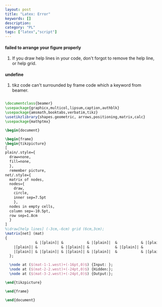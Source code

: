 ```yaml
---
layout: post
title: "Latex: Error"
keywords: []
description: 
category: "PL"
tags: ["latex","script"]
---
```


#### failed to arrange your figure properly
1. If you draw help lines in your code, don't forgot to remove the help line, or
   help grid.

#### undefine

1. tikz code can't surrounded by frame code which a keyword from beamer.

```latex

\documentclass{beamer}
\usepackage{graphicx,multicol,lipsum,caption,authblk}
\usepackage{amsmath,booktabs,verbatim,tikz}
\usetikzlibrary{shapes.geometric, arrows,positioning,matrix,calc}
\usepackage{mathptmx}

\begin{document}

\begin{frame}
\begin{tikzpicture}
[
plain/.style={
  draw=none,
  fill=none,
  },
  remember picture,
net/.style={
  matrix of nodes,
  nodes={
    draw,
    circle,
    inner sep=7.5pt
    },
  nodes in empty cells,
  column sep=-10.5pt,
  row sep=1.8cm
  }
]
%\draw[help lines] (-3cm,-6cm) grid (6cm,3cm);
\matrix[net] (mat)
{
              & |[plain]| &           & |[plain]|  &           & |[plain]| &           &  |[plain]|      &               \\
    |[plain]| &           & |[plain]| &            & |[plain]| &           & |[plain]| &                 & |[plain]|     \\ 
    |[plain]| & |[plain]| & |[plain]| & |[plain]|  &           & |[plain]| & |[plain]| &  |[plain]|      & |[plain]|     \\ 
  };

  \node at ($(mat-1-1.west)+(-16pt,0)$) {Input: };
  \node at ($(mat-2-2.west)+(-24pt,0)$) {Hidden:};
  \node at ($(mat-3-2.west)+(-24pt,0)$) {Output:};

\end{tikzpicture}

\end{frame}

\end{document}
```

